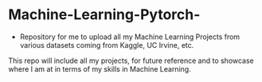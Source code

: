 # Machine-Learning-Pytorch-
- Repository for me to upload all my Machine Learning Projects from various datasets coming from Kaggle, UC Irvine, etc.

This repo will include all my projects, for future reference and to showcase where I am at in terms of my skills in Machine Learning.
